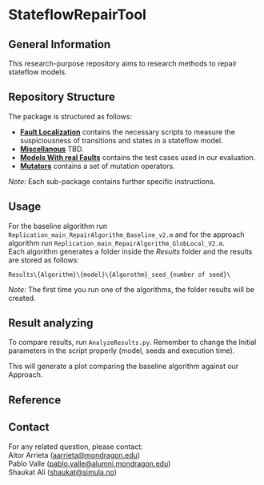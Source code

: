 # StateflowRepairTool

## General Information

This research-purpose repository aims to research methods to repair stateflow models. 

## Repository Structure
The package is structured as follows:

* [__Fault Localization__](/FaultLocalization) contains the necessary scripts to measure the suspiciousness of transitions and states in a stateflow model.
* [__Miscellanous__](/Miscellanous) TBD.
* [__Models With real Faults__](/ModelsWithRealFaults) contains the test cases used in our evaluation. 
* [__Mutators__](/Mutators) contains a set of mutation operators.

_Note:_ Each sub-package contains further specific instructions.

## Usage

For the baseline algorithm run ```Replication_main_RepairAlgorithm_Baseline_v2.m``` and for the approach algorithm run ```Replication_main_RepairAlgorithm_GlobLocal_V2.m```. <br />
Each algorithm generates a folder inside the _Results_ folder and the results are stored as follows:

```
Results\{Algorithm}\{model}\{Algorothm}_seed_{number of seed}\
```

_Note:_ The first time you run one of the algorithms, the folder results will be created.

## Result analyzing

To compare results, run ```AnalyzeResults.py```. Remember to change the Initial parameters in the script properly (model, seeds and execution time).

This will generate a plot comparing the baseline algorithm against our Approach.


## Reference

## Contact

For any related question, please contact:<br /> Aitor Arrieta ([aarrieta@mondragon.edu](mailto:aarrieta@mondragon.edu))<br /> Pablo Valle ([pablo.valle@alumni.mondragon.edu](mailto:pablo.valle@alumni.mondragon.edu)) <br /> Shaukat Ali ([shaukat@simula.no](mailto:shaukat@simula.no))



